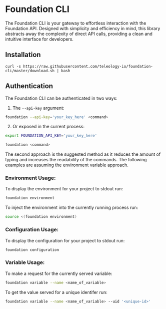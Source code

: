 # Foundation CLI
The Foundation CLI is your gateway to effortless interaction with the Foundation API. Designed with simplicity and efficiency in mind, this library abstracts away the complexity of direct API calls, providing a clean and intuitive interface for developers. 

## Installation

```
curl -s https://raw.githubusercontent.com/teleology-io/foundation-cli/master/download.sh | bash
```

## Authentication
The Foundation CLI can be authenticated in two ways:

1. The `--api-key` argument:
```bash
foundation --api-key='your_key_here' <command>
```

2. Or exposed in the current process:

```bash
export FOUNDATION_API_KEY='your_key_here'

foundation <command>
```

The second approach is the suggested method as it reduces the amount of typing and increases the readability of the commands. The following examples are assuming the environment variable approach.


### Environment Usage:
To display the environment for your project to stdout run:

```bash
foundation environment
```

To inject the environment into the currently running process run:

```bash
source <(foundation environment)
```

### Configuration Usage:
To display the configuration for your project to stdout run:

```bash
foundation configuration
```

### Variable Usage:
To make a request for the currently served variable:

```bash
foundation variable --name <name_of_variable>
```

To get the value served for a unique identifer run:

```bash
foundation variable --name <name_of_variable> --uid '<unique-id>'
```